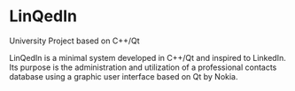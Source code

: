 # LinQedIn
University Project based on C++/Qt

LinQedIn is a minimal system developed in C++/Qt and inspired to LinkedIn. Its purpose is the administration and utilization of a professional contacts database using a graphic user interface based on Qt by Nokia.
